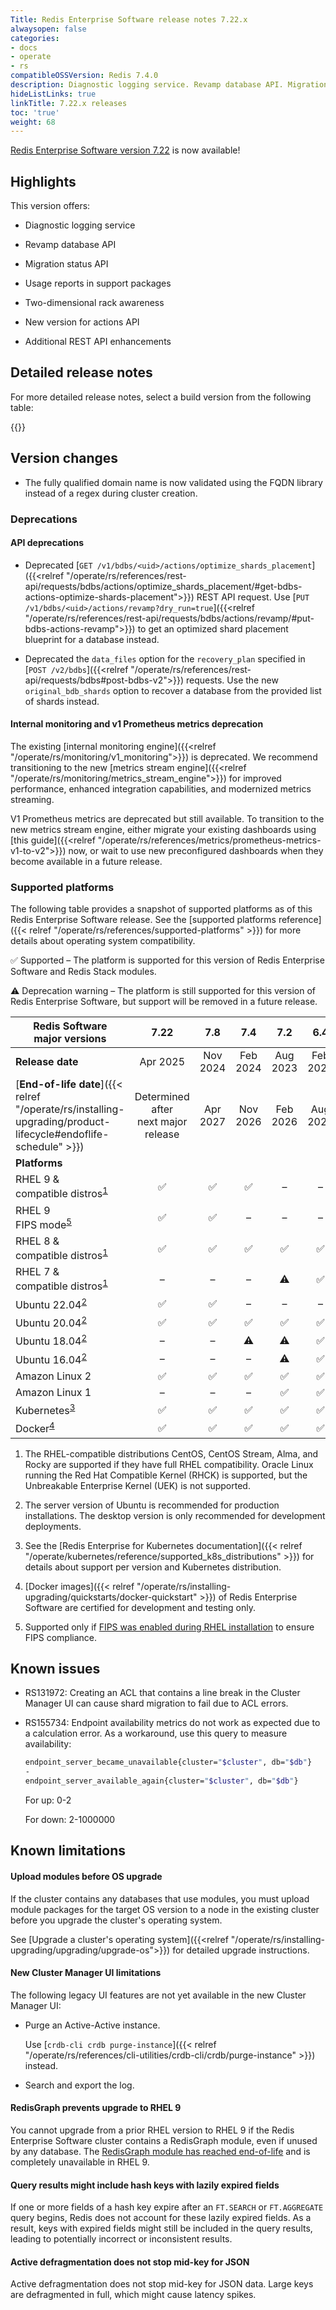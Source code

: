 ```yaml
---
Title: Redis Enterprise Software release notes 7.22.x
alwaysopen: false
categories:
- docs
- operate
- rs
compatibleOSSVersion: Redis 7.4.0
description: Diagnostic logging service. Revamp database API. Migration status API. Usage reports in support packages. Two-dimensional rack awareness. New version for actions API. Additional REST API enhancements.
hideListLinks: true
linkTitle: 7.22.x releases
toc: 'true'
weight: 68
---
```


​[​Redis Enterprise Software version 7.22](https://redis.io/downloads/#software) is now available!

## Highlights

This version offers:

- Diagnostic logging service

- Revamp database API

- Migration status API

- Usage reports in support packages

- Two-dimensional rack awareness

- New version for actions API

- Additional REST API enhancements

## Detailed release notes

For more detailed release notes, select a build version from the following table:

{{<table-children columnNames="Version&nbsp;(Release&nbsp;date)&nbsp;,Major changes,Redis CE compatibility" columnSources="LinkTitle,Description,compatibleOSSVersion" enableLinks="LinkTitle">}}

## Version changes

- The fully qualified domain name is now validated using the FQDN library instead of a regex during cluster creation.

### Deprecations

#### API deprecations

- Deprecated [`GET /v1/bdbs/<uid>/actions/optimize_shards_placement`]({{<relref "/operate/rs/references/rest-api/requests/bdbs/actions/optimize_shards_placement/#get-bdbs-actions-optimize-shards-placement">}}) REST API request. Use [`PUT /v1/bdbs/<uid>/actions/revamp?dry_run=true`]({{<relref "/operate/rs/references/rest-api/requests/bdbs/actions/revamp/#put-bdbs-actions-revamp">}}) to get an optimized shard placement blueprint for a database instead.

- Deprecated the `data_files` option for the `recovery_plan` specified in [`POST /v2/bdbs`]({{<relref "/operate/rs/references/rest-api/requests/bdbs#post-bdbs-v2">}}) requests. Use the new `original_bdb_shards` option to recover a database from the provided list of shards instead.

#### Internal monitoring and v1 Prometheus metrics deprecation

The existing [internal monitoring engine]({{<relref "/operate/rs/monitoring/v1_monitoring">}}) is deprecated. We recommend transitioning to the new [metrics stream engine]({{<relref "/operate/rs/monitoring/metrics_stream_engine">}}) for improved performance, enhanced integration capabilities, and modernized metrics streaming.

V1 Prometheus metrics are deprecated but still available. To transition to the new metrics stream engine, either migrate your existing dashboards using [this guide]({{<relref "/operate/rs/references/metrics/prometheus-metrics-v1-to-v2">}}) now, or wait to use new preconfigured dashboards when they become available in a future release.

### Supported platforms

The following table provides a snapshot of supported platforms as of this Redis Enterprise Software release. See the [supported platforms reference]({{< relref "/operate/rs/references/supported-platforms" >}}) for more details about operating system compatibility.

<span title="Check mark icon">&#x2705;</span> Supported – The platform is supported for this version of Redis Enterprise Software and Redis Stack modules.

<span title="Warning icon" class="font-serif">:warning:</span> Deprecation warning – The platform is still supported for this version of Redis Enterprise Software, but support will be removed in a future release.

| Redis Software<br />major versions | 7.22 | 7.8 | 7.4 | 7.2 | 6.4 | 6.2 |
|---------------------------------|:-----:|:-----:|:-----:|:-----:|:-----:|:-----:|
| **Release date** | Apr 2025 | Nov 2024 | Feb 2024 | Aug 2023 | Feb 2023 | Aug 2021 |
| [**End-of-life date**]({{< relref "/operate/rs/installing-upgrading/product-lifecycle#endoflife-schedule" >}}) | Determined after<br />next major release | Apr 2027 | Nov 2026 | Feb 2026 | Aug 2025 | Feb 2025 |
| **Platforms** | | | | | | |
| RHEL 9 &<br />compatible distros<sup>[1](#table-note-1)</sup> | <span title="Supported">&#x2705;</span> | <span title="Supported">&#x2705;</span> | <span title="Supported">&#x2705;</span> | – | – | – |
| RHEL 9<br />FIPS mode<sup>[5](#table-note-5)</sup> | <span title="Supported">&#x2705;</span> | <span title="Supported">&#x2705;</span> | – | – | – | – |
| RHEL 8 &<br />compatible distros<sup>[1](#table-note-1)</sup> | <span title="Supported">&#x2705;</span> | <span title="Supported">&#x2705;</span> | <span title="Supported">&#x2705;</span> | <span title="Supported">&#x2705;</span> | <span title="Supported">&#x2705;</span> | <span title="Supported">&#x2705;</span> |
| RHEL 7 &<br />compatible distros<sup>[1](#table-note-1)</sup> | – | – | – | <span title="Deprecated" class="font-serif">:warning:</span> | <span title="Supported">&#x2705;</span> | <span title="Supported">&#x2705;</span> |
| Ubuntu 22.04<sup>[2](#table-note-2)</sup> | <span title="Supported">&#x2705;</span> | <span title="Supported">&#x2705;</span> | – | – | – | – |
| Ubuntu 20.04<sup>[2](#table-note-2)</sup> | <span title="Supported">&#x2705;</span> | <span title="Supported">&#x2705;</span> | <span title="Supported">&#x2705;</span> | <span title="Supported">&#x2705;</span> | <span title="Supported">&#x2705;</span> | – |
| Ubuntu 18.04<sup>[2](#table-note-2)</sup> | – | – | <span title="Deprecated" class="font-serif">:warning:</span> | <span title="Deprecated" class="font-serif">:warning:</span> | <span title="Supported">&#x2705;</span> | <span title="Supported">&#x2705;</span> |
| Ubuntu 16.04<sup>[2](#table-note-2)</sup> | – | – | – | <span title="Deprecated" class="font-serif">:warning:</span> | <span title="Supported">&#x2705;</span> | <span title="Supported">&#x2705;</span> |
| Amazon Linux 2 | <span title="Supported">&#x2705;</span> | <span title="Supported">&#x2705;</span> | <span title="Supported">&#x2705;</span> | <span title="Supported">&#x2705;</span> | <span title="Supported">&#x2705;</span> | – |
| Amazon Linux 1 | – | – | – | <span title="Supported">&#x2705;</span> | <span title="Supported">&#x2705;</span> | <span title="Supported">&#x2705;</span> |
| Kubernetes<sup>[3](#table-note-3)</sup> | <span title="Supported">&#x2705;</span> | <span title="Supported">&#x2705;</span> | <span title="Supported">&#x2705;</span> | <span title="Supported">&#x2705;</span> | <span title="Supported">&#x2705;</span> | <span title="Supported">&#x2705;</span> |
| Docker<sup>[4](#table-note-4)</sup> | <span title="Supported">&#x2705;</span> | <span title="Supported">&#x2705;</span> | <span title="Supported">&#x2705;</span> | <span title="Supported">&#x2705;</span> | <span title="Supported">&#x2705;</span> | <span title="Supported">&#x2705;</span> |

1. <a name="table-note-1"></a>The RHEL-compatible distributions CentOS, CentOS Stream, Alma, and Rocky are supported if they have full RHEL compatibility. Oracle Linux running the Red Hat Compatible Kernel (RHCK) is supported, but the Unbreakable Enterprise Kernel (UEK) is not supported.

2. <a name="table-note-2"></a>The server version of Ubuntu is recommended for production installations. The desktop version is only recommended for development deployments.

3. <a name="table-note-3"></a>See the [Redis Enterprise for Kubernetes documentation]({{< relref "/operate/kubernetes/reference/supported_k8s_distributions" >}}) for details about support per version and Kubernetes distribution.

4. <a name="table-note-4"></a>[Docker images]({{< relref "/operate/rs/installing-upgrading/quickstarts/docker-quickstart" >}}) of Redis Enterprise Software are certified for development and testing only.

5. <a name="table-note-5"></a>Supported only if [FIPS was enabled during RHEL installation](https://docs.redhat.com/en/documentation/red_hat_enterprise_linux/9/html/security_hardening/switching-rhel-to-fips-mode_security-hardening#proc_installing-the-system-with-fips-mode-enabled_switching-rhel-to-fips-mode) to ensure FIPS compliance.

## Known issues

- RS131972: Creating an ACL that contains a line break in the Cluster Manager UI can cause shard migration to fail due to ACL errors.

- RS155734: Endpoint availability metrics do not work as expected due to a calculation error. As a workaround, use this query to measure availability:

    ```sh
    endpoint_server_became_unavailable{cluster="$cluster", db="$db"} 
    - 
    endpoint_server_available_again{cluster="$cluster", db="$db"}
    ```

    For up: 0-2

    For down: 2-1000000

## Known limitations

#### Upload modules before OS upgrade

If the cluster contains any databases that use modules, you must upload module packages for the target OS version to a node in the existing cluster before you upgrade the cluster's operating system.

See [Upgrade a cluster's operating system]({{<relref "/operate/rs/installing-upgrading/upgrading/upgrade-os">}}) for detailed upgrade instructions.

#### New Cluster Manager UI limitations

The following legacy UI features are not yet available in the new Cluster Manager UI:

- Purge an Active-Active instance.

    Use [`crdb-cli crdb purge-instance`]({{< relref "/operate/rs/references/cli-utilities/crdb-cli/crdb/purge-instance" >}}) instead.

- Search and export the log.

#### RedisGraph prevents upgrade to RHEL 9 

You cannot upgrade from a prior RHEL version to RHEL 9 if the Redis Enterprise Software cluster contains a RedisGraph module, even if unused by any database. The [RedisGraph module has reached end-of-life](https://redis.com/blog/redisgraph-eol/) and is completely unavailable in RHEL 9.

#### Query results might include hash keys with lazily expired fields

If one or more fields of a hash key expire after an `FT.SEARCH` or `FT.AGGREGATE` query begins, Redis does not account for these lazily expired fields. As a result, keys with expired fields might still be included in the query results, leading to potentially incorrect or inconsistent results.

#### Active defragmentation does not stop mid-key for JSON

Active defragmentation does not stop mid-key for JSON data. Large keys are defragmented in full, which might cause latency spikes.
